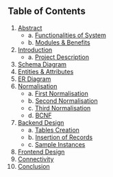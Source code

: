 ## Table of Contents
1. [Abstract](#abstract)
   - a. [Functionalities of System](#functionalities-of-system)
   - b. [Modules & Benefits](#modules--benefits)
2. [Introduction](#introduction)
   - a. [Project Description](#project-description)
3. [Schema Diagram](#schema-diagram)
4. [Entities & Attributes](#entities--attributes)
5. [ER Diagram](#er-diagram)
6. [Normalisation](#normalisation)
   - a. [First Normalisation](#first-normalisation)
   - b. [Second Normalisation](#second-normalisation)
   - c. [Third Normalisation](#third-normalisation)
   - d. [BCNF](#bcnf)
7. [Backend Design](#backend-design)
   - a. [Tables Creation](#tables-creation)
   - b. [Insertion of Records](#insertion-of-records)
   - c. [Sample Instances](#sample-instances)
8. [Frontend Design](#frontend-design)
9. [Connectivity](#connectivity)
10. [Conclusion](#conclusion)
